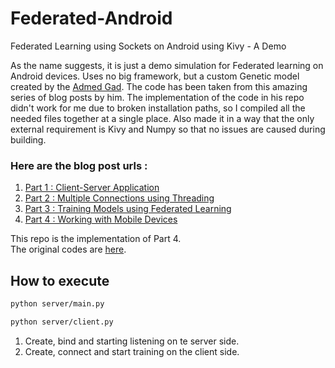 # Federated-Android
Federated Learning using Sockets on Android using Kivy - A Demo

<p>
As the name suggests, it is just a demo simulation for Federated learning on Android devices. Uses no big framework, but a custom Genetic model 
created by the <a href="https://medium.com/@ahmedfgad">Admed Gad</a>. The code has been taken from this amazing series of blog posts by him.
The implementation of the code in his repo didn't work for me due to broken installation paths, so I compiled all the needed files together 
at a single place. Also made it in a way that the only external requirement is Kivy and Numpy so that no issues are caused during building.
</p>

### Here are the blog post urls : 

<ol>
  <li><a href="https://heartbeat.fritz.ai/federated-learning-demo-in-python-part-1-client-server-application-cebdcfb96b9">Part 1 : Client-Server Application</a></li>
  <li><a href="https://heartbeat.fritz.ai/federated-learning-demo-in-python-part-2-multiple-connections-using-threading-8d781d53e0c8">Part 2 : Multiple Connections using Threading</a></li>
  <li><a href="https://heartbeat.fritz.ai/federated-learning-demo-in-python-training-models-using-federated-learning-part-3-73cf04cfda32">Part 3 : Training Models using Federated Learning</a></li>
  <li><a href="https://heartbeat.fritz.ai/federated-learning-demo-in-python-working-with-mobile-devices-5dce2bfc7b91">Part 4 : Working with Mobile Devices</a></li>
</ol>

This repo is the implementation of Part 4.
<br />
The original codes are <a href="https://github.com/ahmedfgad/FederatedLearning/tree/master/TutorialProject">here</a>.


## How to execute

```bash
python server/main.py
```

```bash
python server/client.py
```

1. Create, bind and starting listening on te server side.
2. Create, connect and start training on the client side.
